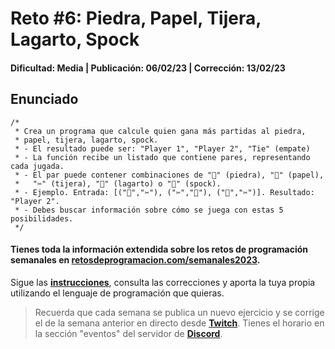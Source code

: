 # Reto #6: Piedra, Papel, Tijera, Lagarto, Spock

#### Dificultad: Media | Publicación: 06/02/23 | Corrección: 13/02/23

## Enunciado

```
/*
 * Crea un programa que calcule quien gana más partidas al piedra,
 * papel, tijera, lagarto, spock.
 * - El resultado puede ser: "Player 1", "Player 2", "Tie" (empate)
 * - La función recibe un listado que contiene pares, representando cada jugada.
 * - El par puede contener combinaciones de "🗿" (piedra), "📄" (papel),
 *   "✂️" (tijera), "🦎" (lagarto) o "🖖" (spock).
 * - Ejemplo. Entrada: [("🗿","✂️"), ("✂️","🗿"), ("📄","✂️")]. Resultado: "Player 2".
 * - Debes buscar información sobre cómo se juega con estas 5 posibilidades.
 */
```

#### Tienes toda la información extendida sobre los retos de programación semanales en **[retosdeprogramacion.com/semanales2023](https://retosdeprogramacion.com/semanales2023)**.

Sigue las **[instrucciones](../../README.md)**, consulta las correcciones y aporta la tuya propia utilizando el lenguaje de programación que quieras.

> Recuerda que cada semana se publica un nuevo ejercicio y se corrige el de la semana anterior en directo desde **[Twitch](https://twitch.tv/mouredev)**. Tienes el horario en la sección "eventos" del servidor de **[Discord](https://discord.gg/mouredev)**.
